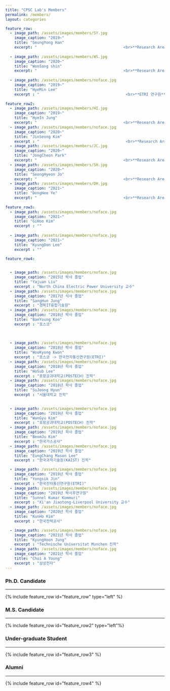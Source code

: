 ```yaml
---
title: "CPSC Lab's Members"
permalink: /members/
layout: categories

feature_row:
  - image_path: /assets/images/members/SY.jpg
    image_caption: "2019~"
    title: "SeungYong Han"
    excerpt: "　　　　　　　　　　　　　　　　　　　　　　　<br>**Research Area**<br> - Sampled-data control<br> - Robust control<br> - Visual servoing <br><br> **E-mail** : cpsc.seungyong@gmail.com"
    
  - image_path: /assets/images/members/WS.jpg
    image_caption: "2020~"
    title: "WooSang shin"
    excerpt: "　　　　　　　　　　　　　　　　　　　　　　　<br>**Research Area**<br> - A.I, Deep learning<br> - Machine learning<br> - Computer vision and science <br><br> **E-mail**<br> myshin0512@gmail.com"
    
  - image_path: /assets/images/members/noface.jpg
    image_caption: "2019~"
    title: "HyeMin Lee"
    excerpt : "　　　　　　　　　　　　　　　　　　　　　　　<br>**ETRI 연구원**"
    
feature_row2:
  - image_path: /assets/images/members/HI.jpg
    image_caption: "2019~"
    title: "HyeIn Jung"
    excerpt: "　　　　　　　　　　　　　　　　　　　　　　　<br>**Research Area**<br> - robotics <br> - Output feedback Control <br> - 3 DOF hover system <br><br> **E-mail**<br> cpsc.hyein@gmail.com"
  - image_path: /assets/images/members/noface.jpg
    image_caption: "2020~"
    title: "JinSeong Kim"
    excerpt : "　　　　　　　　　　　　　　　　　　　　　　　<br>**Research Area**<br> - Smart Facory <br> - Machine Leraning <br><br> <span style="color:#3399ff">LIG넥스원 Research Engineer<br> **HUSTAR ICT 멘토**"
  - image_path: /assets/images/members/JC.jpg
    image_caption: "2020~"
    title: "JongCheon Park"
    excerpt: "　　　　　　　　　　　　　　　　　　　　　　　<br>**Research Area**<br> - A.I, Deep learning<br> - Machine learning<br> - Computer vision and science <br><br> **E-mail**<br> cpsc.jongcheon@gmail.com"
  - image_path: /assets/images/members/SH.jpg
    image_caption: "2020~"
    title: "SeongHyeon Jo"
    excerpt: "　　　　　　　　　　　　　　　　　　　　　　　<br>**Research Area**<br> - Machine Learning <br> - Artificial Neural Network <br> - Cyber-Physical systems <br><br> **E-mail**<br>cpsc.seonghyeon@gmail.com"
  - image_path: /assets/images/members/DH.jpg
    image_caption: "2021~"
    title: "DongHee Ye"
    excerpt: "　　　　　　　　　　　　　　　　　　　　　　　<br>**Research Area**<br> - Machine Learning for Robot <br> - Artificial Neural Network <br> - Cyber-Physical systems <br><br> **E-mail**<br>cpsc.donghee@gmail.com"    
    
feature_row3:
  - image_path: /assets/images/members/noface.jpg
    image_caption: "2021~"
    title: "GiHoo Kim"
    excerpt : ""
    
  - image_path: /assets/images/members/noface.jpg
    image_caption: "2021~"
    title: "KyungDon Lee"
    excerpt : ""
    
feature_row4:


  - image_path: /assets/images/members/noface.jpg
    image_caption: "2015년 박사 졸업"
    title: "Yajuan Liu"
    excerpt : "North China Electric Power University 교수"
  - image_path: /assets/images/members/noface.jpg
    image_caption: "2017년 석사 졸업"
    title: "SangHun Jung"
    excerpt : "경북IT융합기술원"
  - image_path: /assets/images/members/noface.jpg
    image_caption: "2018년 박사 졸업"
    title: "BaeYoung Koo"
    excerpt : "포스코"  
    
    
    
  - image_path: /assets/images/members/noface.jpg
    image_caption: "2018년 박사 졸업"
    title: "WooKyong Kwon"
    excerpt : "포스코 -> 한국전자통신연구원(ETRI)"
  - image_path: /assets/images/members/noface.jpg
    image_caption: "2018년 학사 졸업"
    title: "HoSub Lee"
    excerpt : "포항공과대학교(POSTECH) 진학"
  - image_path: /assets/images/members/noface.jpg
    image_caption: "2018년 학사 졸업"
    title: "SuJeong Hyun"
    excerpt : "서울대학교 진학"

    
  - image_path: /assets/images/members/noface.jpg
    image_caption: "2019년 학사 졸업"
    title: "WanGyu Kim"
    excerpt : "포항공과대학교(POSTECH) 진학"
  - image_path: /assets/images/members/noface.jpg
    image_caption: "2019년 학사 졸업"
    title: "BeomJu Kim"
    excerpt : "한국가스공사"
  - image_path: /assets/images/members/noface.jpg
    image_caption: "2019년 학사 졸업"
    title: "EungChang Mason Lee"
    excerpt : "한국과학기술원(KAIST) 진학"

  - image_path: /assets/images/members/noface.jpg
    image_caption: "2019년 박사 졸업"
    title: "Yongsik Jin"
    excerpt : "한국전자통신연구원(ETRI)"
  - image_path: /assets/images/members/noface.jpg
    image_caption: "2019년 박사후연구원"
    title: "Sunnel Kumar Kommuri"
    excerpt : "Xi'an Jiaotong-Liverpool University 교수"
  - image_path: /assets/images/members/noface.jpg
    image_caption: "2020년 학사 졸업"
    title: "KunHo Kim"
    excerpt : "한국전력공사"

  - image_path: /assets/images/members/noface.jpg
    image_caption: "2021년 학사 졸업"
    title: "KyungHoon Jung"
    excerpt : "Technische Universitat Munchen 진학"
  - image_path: /assets/images/members/noface.jpg
    image_caption: "2021년 학사 졸업"
    title: "Choi A Young"
    excerpt : "삼성전자"
---
```


### Ph.D. Candidate
---
{% include feature_row id="feature_row" type="left" %}

### M.S. Candidate
---
{% include feature_row id="feature_row2" type="left"%}

### Under-graduate Student
---
{% include feature_row id="feature_row3" %}

### Alumni
---
{% include feature_row id="feature_row4" %}

